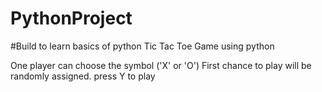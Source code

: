 # PythonProject
#Build to learn basics of python
Tic Tac Toe Game using python

One player can choose the symbol ('X' or 'O')
First chance to play will be randomly assigned.
press Y to play 
 
